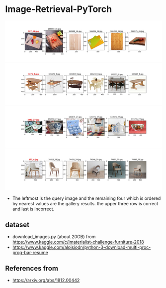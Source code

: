 # Image-Retrieval-PyTorch
![](assets/127_46.jpg)
![](assets/4371_8.jpg)
![](assets/2362_27.jpg)
![](assets/177_4.jpg)

- The leftmost is the query image and the remaining four which is ordered by nearest values are the gallery results. the upper three row is correct and last is incorrect. 

## dataset
- download_images.py (about 20GB) from https://www.kaggle.com/c/imaterialist-challenge-furniture-2018
- https://www.kaggle.com/aloisiodn/python-3-download-multi-proc-prog-bar-resume

## References from 
- https://arxiv.org/abs/1812.00442
